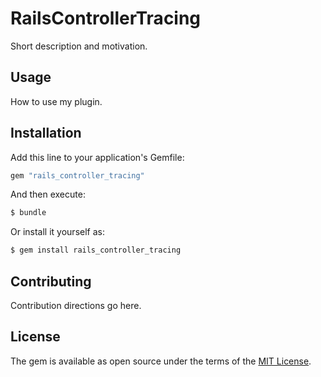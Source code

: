 # RailsControllerTracing
Short description and motivation.

## Usage
How to use my plugin.

## Installation
Add this line to your application's Gemfile:

```ruby
gem "rails_controller_tracing"
```

And then execute:
```bash
$ bundle
```

Or install it yourself as:
```bash
$ gem install rails_controller_tracing
```

## Contributing
Contribution directions go here.

## License
The gem is available as open source under the terms of the [MIT License](https://opensource.org/licenses/MIT).
